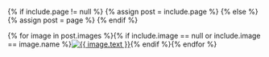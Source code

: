{% if include.page != null %}
{% assign post = include.page %}
{% else %}
{% assign post = page %}
{% endif %}
<div class="row">{% for image in post.images %}<!--
-->{% if include.image == null or include.image == image.name %}<!--
--><a href="{{ post.imgfolder }}/{{ image.name }}" data-lightbox="0" title="{{ image.text }}"><!--
--><img src="{{ post.imgfolder }}/{{ image.thumb }}" title="{{ image.text }}"></a><!--
-->{% endif %}{% endfor %}</div>
